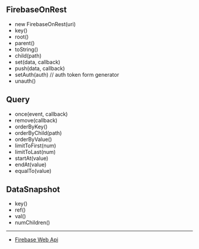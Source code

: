 ## FirebaseOnRest
- new FirebaseOnRest(uri)
- key()
- root()
- parent()
- toString()
- child(path)
- set(data, callback)
- push(data, callback)
- setAuth(auth) // auth token form generator
- unauth()

## Query
- once(event, callback)
- remove(callback)
- orderByKey()
- orderByChild(path)
- orderByValue()
- limitToFirst(num)
- limitToLast(num)
- startAt(value)
- endAt(value)
- equalTo(value)

## DataSnapshot
- key()
- ref()
- val()
- numChildren()

---
- [Firebase Web Api](https://www.firebase.com/docs/web/api/firebase)
